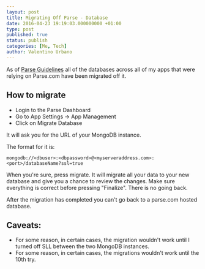 ```yaml
---
layout: post
title: Migrating Off Parse - Database
date: 2016-04-23 19:19:03.000000000 +01:00
type: post
published: true
status: publish
categories: [Me, Tech]
author: Valentino Urbano 
---
```


As of [Parse Guidelines][0] all of the databases across all of my apps that were relying on Parse.com have been migrated off it. 

## How to migrate

- Login to the Parse Dashboard
- Go to App Settings -> App Management
- Click on Migrate Database

It will ask you for the URL of your MongoDB instance.

The format for it is:
```
mongodb://<dbuser>:<dbpassword>@<myserveraddress.com>:<port>/databaseName?ssl=true
```

When you're sure, press migrate. It will migrate all your data to your new database and give you a chance to review the changes. Make sure everything is correct before pressing "Finalize". There is no going back.

After the migration has completed you can't go back to a parse.com hosted database.

## Caveats:

- For some reason, in certain cases, the migration wouldn't work until I turned off SLL between the two MongoDB instances.
- For some reason, in certain cases, the migrations wouldn't work until the 10th try.


[0]: https://github.com/ParsePlatform/parse-server/wiki/Migrating-an-Existing-Parse-App